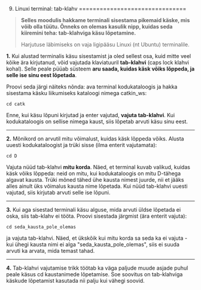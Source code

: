 



 9. Linuxi terminal: tab-klahv
===============================











> 
> 
> **Selles moodulis hakkame terminali sisestama pikemaid käske, mis võib olla tüütu. Õnneks on olemas kasulik nipp, kuidas seda kiiremini teha: tab-klahviga käsu lõpetamine.**
> 
> 
> 
> 
>  Harjutuse läbimiseks on vaja ligipääsu Linuxi (nt Ubuntu) terminalile.
>  
> 
> 
> 



**1.** Kui alustad terminalis käsu sisestamist ja oled sellest osa, kuid mitte veel kõike ära kirjutanud, võid vajutada klaviatuuril **tab-klahvi** (caps lock klahvi kohal). Selle peale püüab süsteem **aru saada, kuidas käsk võiks lõppeda, ja selle ise sinu eest lõpetada**.




 Proovi seda järgi näiteks nõnda: ava terminal kodukataloogis ja hakka sisestama käsku liikumiseks kataloogi nimega catkin\_ws:




```
cd catk
```


 Enne, kui käsu lõpuni kirjutad ja enter vajutad, **vajuta tab-klahvi**. Kui kodukataloogis on sellise nimega kaust, siis lõpetab arvuti käsu sinu eest.





---



**2.** Mõnikord on arvutil mitu võimalust, kuidas käsk lõppeda võiks. Alusta uuesti kodukataloogist ja trüki sisse (ilma enterit vajutamata):




```
cd D
```


 Vajuta nüüd tab-klahvi **mitu korda**. Näed, et terminal kuvab valikud, kuidas käsk võiks lõppeda: neid on mitu, kui kodukataloogis on mitu D-tähega algavat kausta. Trüki mõned tähed ühe kausta nimest juurde, nii et jääks alles ainult üks võimalus kausta nime lõpetada. Kui nüüd tab-klahvi uuesti vajutad, siis kirjutab arvuti selle ise lõpuni.





---



**3.** Kui aga sisestad terminali käsu alguse, mida arvuti üldse lõpetada ei oska, siis tab-klahv ei tööta. Proovi sisestada järgmist (ära enterit vajuta):




```
cd seda_kausta_pole_olemas
```


 ja vajuta tab-klahvi. Näed, et ükskõik kui mitu korda sa seda ka ei vajuta - kui ühegi kausta nimi ei alga "seda\_kausta\_pole\_olemas", siis ei suuda arvuti ka arvata, mida temast tahad.





---



**4.** Tab-klahvi vajutamise trikk töötab ka väga paljude muude asjade puhul peale käsus cd kaustanimede lõpetamise. Soe soovitus on tab-klahviga käskude lõpetamist kasutada nii palju kui vähegi soovid.



 







